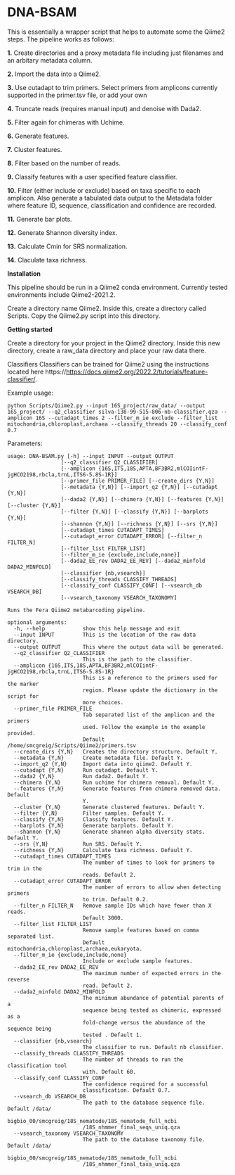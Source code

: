 # DNA-BSAM
This is essentially a wrapper script that helps to automate some the Qiime2 steps. The pipeline works as follows:

__1.__ Create directories and a proxy metadata file including just filenames and an arbitary metadata column.

__2.__ Import the data into a Qiime2.

__3.__ Use cutadapt to trim primers. Select primers from amplicons currently supported in the primer.tsv file, or add your own

__4.__ Truncate reads (requires manual input) and denoise with Dada2.

__5.__ Filter again for chimeras with Uchime.

__6.__ Generate features.

__7.__ Cluster features.

__8.__ Filter based on the number of reads.

__9.__ Classify features with a user specified feature classifier.

__10.__ Filter (either include or exclude) based on taxa specific to each amplicon. Also generate a tabulated data output to the Metadata folder where feature ID, sequence, classification and confidence are recorded.

__11.__ Generate bar plots.

__12.__ Generate Shannon diversity index.

__13.__ Calculate Cmin for SRS normalization.

__14.__ Claculate taxa richness.

__Installation__

This pipeline should be run in a Qiime2 conda environment. Currently tested environments include Qiime2-2021.2.

Create a directory name Qiime2. Inside this, create a directory called Scripts. Copy the Qiime2.py script into this directory.

__Getting started__

Create a directory for your project in the Qiime2 directory. Inside this new directory, create a raw_data directory and place your raw data there.

Classifiers Classifiers can be trained for Qiime2 using the instructions located here https://https://docs.qiime2.org/2022.2/tutorials/feature-classifier/.

Example usage:
```
python Scripts/Qiime2.py --input 16S_project/raw_data/ --output 16S_project/ --q2_classifier silva-138-99-515-806-nb-classifier.qza --amplicon 16S --cutadapt_times 2 --filter_m_ie exclude --filter_list mitochondria,chloroplast,archaea --classify_threads 20 --classify_conf 0.7
```

Parameters:

```
usage: DNA-BSAM.py [-h] --input INPUT --output OUTPUT
                 [--q2_classifier Q2_CLASSIFIER]
                 [--amplicon {16S,ITS,18S,APTA,BF3BR2,mlCOIintF-jgHCO2198,rbcla,trnL,ITS6-5.8S-1R}]
                 [--primer_file PRIMER_FILE] [--create_dirs {Y,N}]
                 [--metadata {Y,N}] [--import_q2 {Y,N}] [--cutadapt {Y,N}]
                 [--dada2 {Y,N}] [--chimera {Y,N}] [--features {Y,N}] [--cluster {Y,N}]
                 [--filter {Y,N}] [--classify {Y,N}] [--barplots {Y,N}]
                 [--shannon {Y,N}] [--richness {Y,N}] [--srs {Y,N}]
                 [--cutadapt_times CUTADAPT_TIMES]
                 [--cutadapt_error CUTADAPT_ERROR] [--filter_n FILTER_N]
                 [--filter_list FILTER_LIST]
                 [--filter_m_ie {exclude,include,none}]
                 [--dada2_EE_rev DADA2_EE_REV] [--dada2_minfold DADA2_MINFOLD]
                 [--classifier {nb,vsearch}]
                 [--classify_threads CLASSIFY_THREADS]
                 [--classify_conf CLASSIFY_CONF] [--vsearch_db VSEARCH_DB]
                 [--vsearch_taxonomy VSEARCH_TAXONOMY]

Runs the Fera Qiime2 metabarcoding pipeline.

optional arguments:
  -h, --help            show this help message and exit
  --input INPUT         This is the location of the raw data directory.
  --output OUTPUT       This where the output data will be generated.
  --q2_classifier Q2_CLASSIFIER
                        This is the path to the classifier.
  --amplicon {16S,ITS,18S,APTA,BF3BR2,mlCOIintF-jgHCO2198,rbcla,trnL,ITS6-5.8S-1R}
                        This is a reference to the primers used for the marker
                        region. Please update the dictionary in the script for
                        more choices.
  --primer_file PRIMER_FILE
                        Tab separated list of the amplicon and the primers
                        used. Follow the example in the example provided.
                        Default /home/smcgreig/Scripts/Qiime2/primers.tsv
  --create_dirs {Y,N}   Creates the directory structure. Default Y.
  --metadata {Y,N}      Create metadata file. Default Y.
  --import_q2 {Y,N}     Import data into qiime2. Default Y.
  --cutadapt {Y,N}      Run cutadapt. Default Y.
  --dada2 {Y,N}         Run dada2. Default Y.
  --chimera {Y,N}       Run uchime for chimera removal. Default Y.
  --features {Y,N}      Generate features from chimera removed data. Default
                        Y.
  --cluster {Y,N}       Generate clustered features. Default Y.
  --filter {Y,N}        Filter samples. Default Y.
  --classify {Y,N}      Classify features. Default Y.
  --barplots {Y,N}      Generate barplots. Default Y.
  --shannon {Y,N}       Generate shannon alpha diversity stats. Default Y.
  --srs {Y,N}           Run SRS. Default Y.
  --richness {Y,N}      Calculate taxa richness. Default Y.
  --cutadapt_times CUTADAPT_TIMES
                        The number of times to look for primers to trim in the
                        reads. Default 2.
  --cutadapt_error CUTADAPT_ERROR
                        The number of errors to allow when detecting primers
                        to trim. Default 0.2.
  --filter_n FILTER_N   Remove sample IDs which have fewer than X reads.
                        Default 3000.
  --filter_list FILTER_LIST
                        Remove sample features based on comma separated list.
                        Default mitochondria,chloroplast,archaea,eukaryota.
  --filter_m_ie {exclude,include,none}
                        Include or exclude sample features.
  --dada2_EE_rev DADA2_EE_REV
                        The maximum number of expected errors in the reverse
                        read. Default 2.
  --dada2_minfold DADA2_MINFOLD
                        The minimum abundance of potential parents of a
                        sequence being tested as chimeric, expressed as a
                        fold-change versus the abundance of the sequence being
                        tested . Default 1.
  --classifier {nb,vsearch}
                        The classifier to run. Default nb classifier.
  --classify_threads CLASSIFY_THREADS
                        The number of threads to run the classification tool
                        with. Default 60.
  --classify_conf CLASSIFY_CONF
                        The confidence required for a successful
                        classification. Default 0.7.
  --vsearch_db VSEARCH_DB
                        The path to the database sequence file. Default /data/
                        bigbio_00/smcgreig/18S_nematode/18S_nematode_full_ncbi
                        /18S_nhmmer_final_seqs_uniq.qza
  --vsearch_taxonomy VSEARCH_TAXONOMY
                        The path to the database taxonomy file. Default /data/
                        bigbio_00/smcgreig/18S_nematode/18S_nematode_full_ncbi
                        /18S_nhmmer_final_taxa_uniq.qza
```
